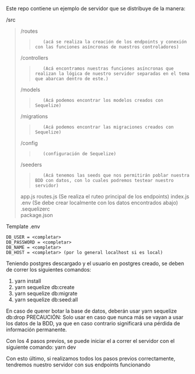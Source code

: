 Este repo contiene un ejemplo de servidor que se distribuye de la manera:

/src
>   /routes
>>        (acá se realiza la creación de los endpoints y conexión con las funciones asíncronas de nuestros controladores)
>    /controllers
>>        (Acá encontramos nuestras funciones asíncronas que realizan la lógica de nuestro servidor separadas en el tema que abarcan dentro de este.)
>    /models
>>        (Acá podemos encontrar los modelos creados con Sequelize)
>    /migrations
>>        (Acá podemos encontrar las migraciones creados con Sequelize)
>    /config 
>>        (configuración de Sequelize)
>    /seeders
>>        (Acá tenemos las seeds que nos permitirán poblar nuestra BDD con datos, con lo cuales podremos testear nuestro servidor)
>    app.js
>    routes.js (Se realiza el ruteo principal de los endpoints)
>    index.js  
.env (Se debe crear localmente con los datos encontrados abajo)  
.sequelizerc  
package.json  

Template .env
```
DB_USER = <completar>  
DB_PASSWORD = <completar>  
DB_NAME = <completar>  
DB_HOST = <completar> (por lo general localhost si es local)  
```
Teniendo postgres descargado y el usuario en postgres creado, se deben de correr los siguientes comandos:

1. yarn install
2. yarn sequelize db:create
3. yarn sequelize db:migrate
4. yarn sequelize db:seed:all

En caso de querer botar la base de datos, deberán usar yarn sequelize db:drop 
PRECAUCIÓN: Solo usar en caso que nunca más se vayan a usar los datos de la BDD, ya que en caso contrario significará una pérdida de información permanente.

Con los 4 pasos previos, se puede iniciar el a correr el servidor con el siguiente comando:
yarn dev

Con esto último, si realizamos todos los pasos previos correctamente, tendremos nuestro servidor con sus endpoints funcionando
